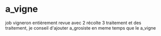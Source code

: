 # a_vigne
job vigneron entièrement revue avec 2 récolte 3 traitement et des traitement, je conseil d'ajouter a_grosiste en meme temps que le a_vigne
